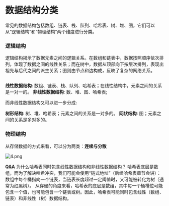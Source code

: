 # 数据结构分类

常见的数据结构包括数组、链表、栈、队列、哈希表、树、堆、图，它们可以从“逻辑结构”和“物理结构”两个维度进行分类。

### 逻辑结构

逻辑结构揭示了数据元素之间的逻辑关系。在数组和链表中，数据按照顺序依次排列，体现了数据之间的线性关系；而在树中，数据从顶部向下按层次排列，表现出祖先与后代之间的派生关系；图则由节点和边构成，反映了复杂的网络关系。

<img title="" src="file:///E:/user document/Personal-Knowledge-base/picture service/dataStructures/3.png" alt="" data-align="center">

<b>线性数据结构</b>: 数组、链表、栈、队列、哈希表；在线性结构中，元素之间的关系是一对一的。
<b>非线性数据结构</b>: 数、堆、图、哈希表;

而非线性数据结构又可以进一步分成:

<b>树形结构</b>: 树、堆、哈希表；元素之间的关系是一对多的。
<b>网状结构</b>: 图；元素之间的关系是多对多的。

### 物理结构

从存储数据的方式来看，可以分为两类：<b>连续与分散</b>

<img title="" src="file:///E:/user%20document/Personal-Knowledge-base/picture%20service/dataStructures/4.png" alt="4.png" data-align="center">

<B>Q&A</B>
为什么哈希表同时包含线性数据结构和非线性数据结构？
哈希表底层是数组，而为了解决哈希冲突，我们可能会使用“链式地址”（后续哈希表章节会讲）：数组中每个桶指向一个链表，当链表长度超过一定阈值时，又可能被转化为树（通常为红黑树）。 从存储的角度来看，哈希表的底层是数组，其中每一个桶槽位可能包含一个值，也可能包含一个链表或树。因此，哈希表可能同时包含线性（数组、链表）和非线性（树）数据结构。
